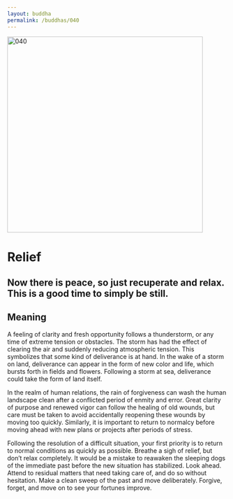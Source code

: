 ```yaml
---
layout: buddha
permalink: /buddhas/040
---
```


<div class="uk-text-center">
<img src="{{"/assets/img/buddhas/buddha-040.jpg" | relative_url}}" alt="040"  width="448" height="448"></div>

# Relief

## Now there is peace, so just recuperate and relax. This is a good time to simply be still.

## Meaning

A feeling of clarity and fresh opportunity follows a thunderstorm, or any time of extreme tension or obstacles. The storm has had the effect of clearing the air and suddenly reducing atmospheric tension. This symbolizes that some kind of deliverance is at hand. In the wake of a storm on land, deliverance can appear in the form of new color and life, which bursts forth in fields and flowers. Following a storm at sea, deliverance could take the form of land itself.

In the realm of human relations, the rain of forgiveness can wash the human landscape clean after a conflicted period of enmity and error. Great clarity of purpose and renewed vigor can follow the healing of old wounds, but care must be taken to avoid accidentally reopening these wounds by moving too quickly. Similarly, it is important to return to normalcy before moving ahead with new plans or projects after periods of stress.

Following the resolution of a difficult situation, your first priority is to return to normal conditions as quickly as possible. Breathe a sigh of relief, but don’t relax completely. It would be a mistake to reawaken the sleeping dogs of the immediate past before the new situation has stabilized. Look ahead. Attend to residual matters that need taking care of, and do so without hesitation. Make a clean sweep of the past and move deliberately. Forgive, forget, and move on to see your fortunes improve.
